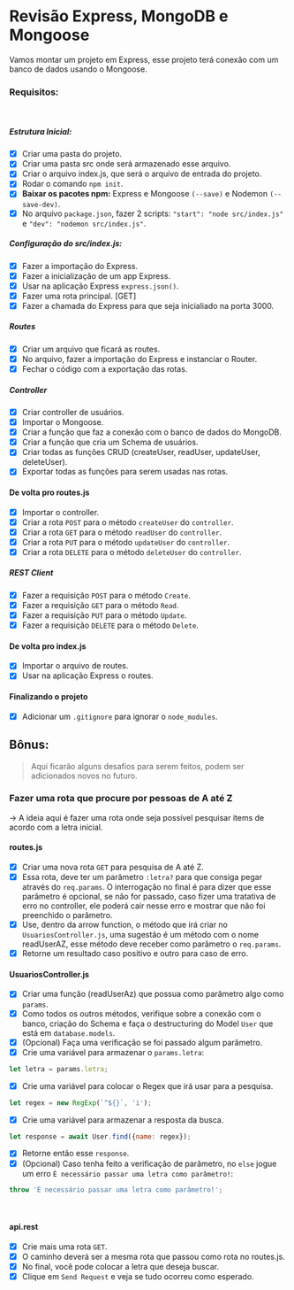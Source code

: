 
# Revisão Express, MongoDB e Mongoose
Vamos montar um projeto em Express, esse projeto terá conexão com um banco de dados usando o Mongoose.
​
### Requisitos:
​
##### Estrutura Inicial: 
- [x] Criar uma pasta do projeto.
- [x] Criar uma pasta src onde será armazenado esse arquivo.
- [x] Criar o arquivo index.js, que será o arquivo de entrada do projeto.
- [x] Rodar o comando `npm init`.
- [x] **Baixar os pacotes npm:** Express e Mongoose `(--save)` e Nodemon `(--save-dev)`.
- [x] No arquivo `package.json`, fazer 2 scripts: `"start": "node src/index.js"` e `"dev": "nodemon src/index.js"`.
​
##### Configuração do src/index.js:
- [x] Fazer a importação do Express.
- [x] Fazer a inicialização de um app Express.
- [x] Usar na aplicação Express `express.json()`.
- [x] Fazer uma rota principal. [GET]
- [x] Fazer a chamada do Express para que seja inicialiado na porta 3000.
​
##### Routes
- [x] Criar um arquivo que ficará as routes.
- [x] No arquivo, fazer a importação do Express e instanciar o Router.
- [x] Fechar o código com a exportação das rotas.
​
##### Controller
- [x] Criar controller de usuários.
- [x] Importar o Mongoose.
- [x] Criar a função que faz a conexão com o banco de dados do MongoDB.
- [x] Criar a função que cria um Schema de usuários.
- [x] Criar todas as funções CRUD (createUser, readUser, updateUser, deleteUser).
- [x] Exportar todas as funções para serem usadas nas rotas.
​
#### De volta pro routes.js
- [x] Importar o controller.
- [x] Criar a rota `POST` para o método `createUser` do `controller`.
- [x] Criar a rota `GET` para o método `readUser` do `controller`.
- [x] Criar a rota `PUT` para o método `updateUser` do `controller`.
- [x] Criar a rota `DELETE` para o método `deleteUser` do `controller`.
​
##### REST Client
- [x] Fazer a requisição `POST` para o método `Create`.
- [x] Fazer a requisição `GET` para o método `Read`.
- [x] Fazer a requisição `PUT` para o método `Update`.
- [x] Fazer a requisição `DELETE` para o método `Delete`.
​
#### De volta pro index.js
- [x] Importar o arquivo de routes.
- [x] Usar na aplicação Express o routes.
​
#### Finalizando o projeto
- [x] Adicionar um `.gitignore` para ignorar o `node_modules`.
​
## Bônus:
> Aqui ficarão alguns desafios para serem feitos, podem ser adicionados novos no futuro.
​
### Fazer uma rota que procure por pessoas de A até Z
-> A ideia aqui é fazer uma rota onde seja possível pesquisar items de acordo com a letra inicial.
​
#### routes.js
- [x] Criar uma nova rota `GET` para pesquisa de A até Z.
- [x] Essa rota, deve ter um parâmetro `:letra?` para que consiga pegar através do `req.params`. O interrogação no final é para dizer que esse parâmetro é opcional, se não for passado, caso fizer uma tratativa de erro no controller, ele poderá cair nesse erro e mostrar que não foi preenchido o parâmetro.
- [x] Use, dentro da arrow function, o método que irá criar no `UsuariosController.js`, uma sugestão é um método com o nome readUserAZ, esse método deve receber como parâmetro o `req.params`.
- [x] Retorne um resultado caso positivo e outro para caso de erro.
​
#### UsuariosController.js
- [x] Criar uma função (readUserAz) que possua como parâmetro algo como `params`.
- [x] Como todos os outros métodos, verifique sobre a conexão com o banco, criação do Schema e faça o destructuring do Model `User` que está em `database.models`.
- [x] (Opcional) Faça uma verificação se foi passado algum parâmetro.
- [x] Crie uma variável para armazenar o `params.letra`:
```javascript
let letra = params.letra;
```
- [x] Crie uma variável para colocar o Regex que irá usar para a pesquisa.
```javascript
let regex = new RegExp(`^${}`, 'i');
```
- [x] Crie uma variável para armazenar a resposta da busca.
```javascript
let response = await User.find({name: regex});
```
- [x] Retorne então esse `response`.
- [x] (Opcional) Caso tenha feito a verificação de parâmetro, no `else` jogue um erro `É necessário passar uma letra como parâmetro!`:
```javascript
throw 'É necessário passar uma letra como parâmetro!';
```
​
#### api.rest
- [x] Crie mais uma rota `GET`.
- [x] O caminho deverá ser a mesma rota que passou como rota no routes.js.
- [x] No final, você pode colocar a letra que deseja buscar.
- [x] Clique em `Send Request` e veja se tudo ocorreu como esperado.
